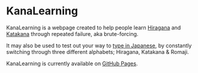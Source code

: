 # KanaLearning

KanaLearning is a webpage created to help people learn [Hiragana](https://en.wikipedia.org/wiki/Hiragana) and [Katakana](https://en.wikipedia.org/wiki/Katakana) through repeated failure, aka brute-forcing.

It may also be used to test out your way to [type in Japanese](https://www.coscom.co.jp/learnjapanese801/msime_win10_en1.html), by constantly switching through three different alphabets; Hiragana, Katakana & Romaji.

KanaLearning is currently available on [GitHub Pages](https://github.com/TTTaevas/KanaLearning).
